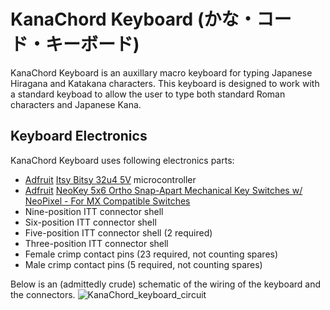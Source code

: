 # KanaChord Keyboard (かな・コード・キーボード)
KanaChord Keyboard is an auxillary macro keyboard for typing Japanese Hiragana and Katakana characters. This keyboard is designed to work with a standard keyboad to allow the user to type both standard Roman characters and Japanese Kana.

## Keyboard Electronics
KanaChord Keyboard uses following electronics parts:
- [Adfruit](https://www.adafruit.com) [Itsy Bitsy 32u4 5V](https://www.adafruit.com/product/3677) microcontroller
- [Adfruit](https://www.adafruit.com) [NeoKey 5x6 Ortho Snap-Apart Mechanical Key Switches w/ NeoPixel - For MX Compatible Switches](https://www.adafruit.com/product/5157)
- Nine-position ITT connector shell
- Six-position ITT connector shell
- Five-position ITT connector shell (2 required)
- Three-position ITT connector shell
- Female crimp contact pins (23 required, not counting spares)
- Male crimp contact pins (5 required, not counting spares)

Below is an (admittedly crude) schematic of the wiring of the keyboard and the connectors.
![KanaChord_keyboard_circuit](https://github.com/maccody/KanaChord/assets/17059321/051a43f7-1a26-48e3-bedd-93266b0b7eaa)
